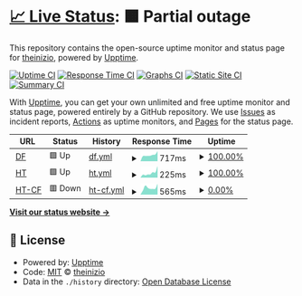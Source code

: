 # [📈 Live Status](https://https://theinizio.github.io): <!--live status--> **🟧 Partial outage**

This repository contains the open-source uptime monitor and status page for [theinizio](https://https://theinizio.github.io), powered by [Upptime](https://github.com/upptime/upptime).

[![Uptime CI](https://github.com/theinizio/upptime/workflows/Uptime%20CI/badge.svg)](https://github.com/theinizio/upptime/actions?query=workflow%3A%22Uptime+CI%22)
[![Response Time CI](https://github.com/theinizio/upptime/workflows/Response%20Time%20CI/badge.svg)](https://github.com/theinizio/upptime/actions?query=workflow%3A%22Response+Time+CI%22)
[![Graphs CI](https://github.com/theinizio/upptime/workflows/Graphs%20CI/badge.svg)](https://github.com/theinizio/upptime/actions?query=workflow%3A%22Graphs+CI%22)
[![Static Site CI](https://github.com/theinizio/upptime/workflows/Static%20Site%20CI/badge.svg)](https://github.com/theinizio/upptime/actions?query=workflow%3A%22Static+Site+CI%22)
[![Summary CI](https://github.com/theinizio/upptime/workflows/Summary%20CI/badge.svg)](https://github.com/theinizio/upptime/actions?query=workflow%3A%22Summary+CI%22)

With [Upptime](https://upptime.js.org), you can get your own unlimited and free uptime monitor and status page, powered entirely by a GitHub repository. We use [Issues](https://github.com/theinizio/upptime/issues) as incident reports, [Actions](https://github.com/theinizio/upptime/actions) as uptime monitors, and [Pages](https://https://theinizio.github.io) for the status page.

<!--start: status pages-->
<!-- This summary is generated by Upptime (https://github.com/upptime/upptime) -->
<!-- Do not edit this manually, your changes will be overwritten -->
<!-- prettier-ignore -->
| URL | Status | History | Response Time | Uptime |
| --- | ------ | ------- | ------------- | ------ |
| <img alt="" src="https://icons.duckduckgo.com/ip3/www.dirtyfans.com.ico" height="13"> [DF](https://www.dirtyfans.com) | 🟩 Up | [df.yml](https://github.com/theinizio/uptime/commits/HEAD/history/df.yml) | <details><summary><img alt="Response time graph" src="./graphs/df/response-time-week.png" height="20"> 717ms</summary><br><a href="https://https://theinizio.github.io/history/df"><img alt="Response time 787" src="https://img.shields.io/endpoint?url=https%3A%2F%2Fraw.githubusercontent.com%2Ftheinizio%2Fuptime%2FHEAD%2Fapi%2Fdf%2Fresponse-time.json"></a><br><a href="https://https://theinizio.github.io/history/df"><img alt="24-hour response time 953" src="https://img.shields.io/endpoint?url=https%3A%2F%2Fraw.githubusercontent.com%2Ftheinizio%2Fuptime%2FHEAD%2Fapi%2Fdf%2Fresponse-time-day.json"></a><br><a href="https://https://theinizio.github.io/history/df"><img alt="7-day response time 717" src="https://img.shields.io/endpoint?url=https%3A%2F%2Fraw.githubusercontent.com%2Ftheinizio%2Fuptime%2FHEAD%2Fapi%2Fdf%2Fresponse-time-week.json"></a><br><a href="https://https://theinizio.github.io/history/df"><img alt="30-day response time 805" src="https://img.shields.io/endpoint?url=https%3A%2F%2Fraw.githubusercontent.com%2Ftheinizio%2Fuptime%2FHEAD%2Fapi%2Fdf%2Fresponse-time-month.json"></a><br><a href="https://https://theinizio.github.io/history/df"><img alt="1-year response time 787" src="https://img.shields.io/endpoint?url=https%3A%2F%2Fraw.githubusercontent.com%2Ftheinizio%2Fuptime%2FHEAD%2Fapi%2Fdf%2Fresponse-time-year.json"></a></details> | <details><summary><a href="https://https://theinizio.github.io/history/df">100.00%</a></summary><a href="https://https://theinizio.github.io/history/df"><img alt="All-time uptime 99.98%" src="https://img.shields.io/endpoint?url=https%3A%2F%2Fraw.githubusercontent.com%2Ftheinizio%2Fuptime%2FHEAD%2Fapi%2Fdf%2Fuptime.json"></a><br><a href="https://https://theinizio.github.io/history/df"><img alt="24-hour uptime 100.00%" src="https://img.shields.io/endpoint?url=https%3A%2F%2Fraw.githubusercontent.com%2Ftheinizio%2Fuptime%2FHEAD%2Fapi%2Fdf%2Fuptime-day.json"></a><br><a href="https://https://theinizio.github.io/history/df"><img alt="7-day uptime 100.00%" src="https://img.shields.io/endpoint?url=https%3A%2F%2Fraw.githubusercontent.com%2Ftheinizio%2Fuptime%2FHEAD%2Fapi%2Fdf%2Fuptime-week.json"></a><br><a href="https://https://theinizio.github.io/history/df"><img alt="30-day uptime 100.00%" src="https://img.shields.io/endpoint?url=https%3A%2F%2Fraw.githubusercontent.com%2Ftheinizio%2Fuptime%2FHEAD%2Fapi%2Fdf%2Fuptime-month.json"></a><br><a href="https://https://theinizio.github.io/history/df"><img alt="1-year uptime 99.98%" src="https://img.shields.io/endpoint?url=https%3A%2F%2Fraw.githubusercontent.com%2Ftheinizio%2Fuptime%2FHEAD%2Fapi%2Fdf%2Fuptime-year.json"></a></details>
| <img alt="" src="https://icons.duckduckgo.com/ip3/www.hashtex.com.ico" height="13"> [HT](https://www.hashtex.com) | 🟩 Up | [ht.yml](https://github.com/theinizio/uptime/commits/HEAD/history/ht.yml) | <details><summary><img alt="Response time graph" src="./graphs/ht/response-time-week.png" height="20"> 225ms</summary><br><a href="https://https://theinizio.github.io/history/ht"><img alt="Response time 255" src="https://img.shields.io/endpoint?url=https%3A%2F%2Fraw.githubusercontent.com%2Ftheinizio%2Fuptime%2FHEAD%2Fapi%2Fht%2Fresponse-time.json"></a><br><a href="https://https://theinizio.github.io/history/ht"><img alt="24-hour response time 396" src="https://img.shields.io/endpoint?url=https%3A%2F%2Fraw.githubusercontent.com%2Ftheinizio%2Fuptime%2FHEAD%2Fapi%2Fht%2Fresponse-time-day.json"></a><br><a href="https://https://theinizio.github.io/history/ht"><img alt="7-day response time 225" src="https://img.shields.io/endpoint?url=https%3A%2F%2Fraw.githubusercontent.com%2Ftheinizio%2Fuptime%2FHEAD%2Fapi%2Fht%2Fresponse-time-week.json"></a><br><a href="https://https://theinizio.github.io/history/ht"><img alt="30-day response time 260" src="https://img.shields.io/endpoint?url=https%3A%2F%2Fraw.githubusercontent.com%2Ftheinizio%2Fuptime%2FHEAD%2Fapi%2Fht%2Fresponse-time-month.json"></a><br><a href="https://https://theinizio.github.io/history/ht"><img alt="1-year response time 255" src="https://img.shields.io/endpoint?url=https%3A%2F%2Fraw.githubusercontent.com%2Ftheinizio%2Fuptime%2FHEAD%2Fapi%2Fht%2Fresponse-time-year.json"></a></details> | <details><summary><a href="https://https://theinizio.github.io/history/ht">100.00%</a></summary><a href="https://https://theinizio.github.io/history/ht"><img alt="All-time uptime 100.00%" src="https://img.shields.io/endpoint?url=https%3A%2F%2Fraw.githubusercontent.com%2Ftheinizio%2Fuptime%2FHEAD%2Fapi%2Fht%2Fuptime.json"></a><br><a href="https://https://theinizio.github.io/history/ht"><img alt="24-hour uptime 100.00%" src="https://img.shields.io/endpoint?url=https%3A%2F%2Fraw.githubusercontent.com%2Ftheinizio%2Fuptime%2FHEAD%2Fapi%2Fht%2Fuptime-day.json"></a><br><a href="https://https://theinizio.github.io/history/ht"><img alt="7-day uptime 100.00%" src="https://img.shields.io/endpoint?url=https%3A%2F%2Fraw.githubusercontent.com%2Ftheinizio%2Fuptime%2FHEAD%2Fapi%2Fht%2Fuptime-week.json"></a><br><a href="https://https://theinizio.github.io/history/ht"><img alt="30-day uptime 100.00%" src="https://img.shields.io/endpoint?url=https%3A%2F%2Fraw.githubusercontent.com%2Ftheinizio%2Fuptime%2FHEAD%2Fapi%2Fht%2Fuptime-month.json"></a><br><a href="https://https://theinizio.github.io/history/ht"><img alt="1-year uptime 100.00%" src="https://img.shields.io/endpoint?url=https%3A%2F%2Fraw.githubusercontent.com%2Ftheinizio%2Fuptime%2FHEAD%2Fapi%2Fht%2Fuptime-year.json"></a></details>
| <img alt="" src="https://icons.duckduckgo.com/ip3/hashtex.cf.ico" height="13"> [HT-CF](https://hashtex.cf) | 🟥 Down | [ht-cf.yml](https://github.com/theinizio/uptime/commits/HEAD/history/ht-cf.yml) | <details><summary><img alt="Response time graph" src="./graphs/ht-cf/response-time-week.png" height="20"> 565ms</summary><br><a href="https://https://theinizio.github.io/history/ht-cf"><img alt="Response time 657" src="https://img.shields.io/endpoint?url=https%3A%2F%2Fraw.githubusercontent.com%2Ftheinizio%2Fuptime%2FHEAD%2Fapi%2Fht-cf%2Fresponse-time.json"></a><br><a href="https://https://theinizio.github.io/history/ht-cf"><img alt="24-hour response time 545" src="https://img.shields.io/endpoint?url=https%3A%2F%2Fraw.githubusercontent.com%2Ftheinizio%2Fuptime%2FHEAD%2Fapi%2Fht-cf%2Fresponse-time-day.json"></a><br><a href="https://https://theinizio.github.io/history/ht-cf"><img alt="7-day response time 565" src="https://img.shields.io/endpoint?url=https%3A%2F%2Fraw.githubusercontent.com%2Ftheinizio%2Fuptime%2FHEAD%2Fapi%2Fht-cf%2Fresponse-time-week.json"></a><br><a href="https://https://theinizio.github.io/history/ht-cf"><img alt="30-day response time 632" src="https://img.shields.io/endpoint?url=https%3A%2F%2Fraw.githubusercontent.com%2Ftheinizio%2Fuptime%2FHEAD%2Fapi%2Fht-cf%2Fresponse-time-month.json"></a><br><a href="https://https://theinizio.github.io/history/ht-cf"><img alt="1-year response time 657" src="https://img.shields.io/endpoint?url=https%3A%2F%2Fraw.githubusercontent.com%2Ftheinizio%2Fuptime%2FHEAD%2Fapi%2Fht-cf%2Fresponse-time-year.json"></a></details> | <details><summary><a href="https://https://theinizio.github.io/history/ht-cf">0.00%</a></summary><a href="https://https://theinizio.github.io/history/ht-cf"><img alt="All-time uptime 0.00%" src="https://img.shields.io/endpoint?url=https%3A%2F%2Fraw.githubusercontent.com%2Ftheinizio%2Fuptime%2FHEAD%2Fapi%2Fht-cf%2Fuptime.json"></a><br><a href="https://https://theinizio.github.io/history/ht-cf"><img alt="24-hour uptime 0.00%" src="https://img.shields.io/endpoint?url=https%3A%2F%2Fraw.githubusercontent.com%2Ftheinizio%2Fuptime%2FHEAD%2Fapi%2Fht-cf%2Fuptime-day.json"></a><br><a href="https://https://theinizio.github.io/history/ht-cf"><img alt="7-day uptime 0.00%" src="https://img.shields.io/endpoint?url=https%3A%2F%2Fraw.githubusercontent.com%2Ftheinizio%2Fuptime%2FHEAD%2Fapi%2Fht-cf%2Fuptime-week.json"></a><br><a href="https://https://theinizio.github.io/history/ht-cf"><img alt="30-day uptime 0.00%" src="https://img.shields.io/endpoint?url=https%3A%2F%2Fraw.githubusercontent.com%2Ftheinizio%2Fuptime%2FHEAD%2Fapi%2Fht-cf%2Fuptime-month.json"></a><br><a href="https://https://theinizio.github.io/history/ht-cf"><img alt="1-year uptime 0.00%" src="https://img.shields.io/endpoint?url=https%3A%2F%2Fraw.githubusercontent.com%2Ftheinizio%2Fuptime%2FHEAD%2Fapi%2Fht-cf%2Fuptime-year.json"></a></details>

<!--end: status pages-->

[**Visit our status website →**](https://https://theinizio.github.io)

## 📄 License

- Powered by: [Upptime](https://github.com/upptime/upptime)
- Code: [MIT](./LICENSE) © [theinizio](https://https://theinizio.github.io)
- Data in the `./history` directory: [Open Database License](https://opendatacommons.org/licenses/odbl/1-0/)
